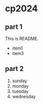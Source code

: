 # cp2024

## part 1
This is README.
- item1
- item3

## part 2
1. sunday
1. monday
1. tuesday
1. wednesday
